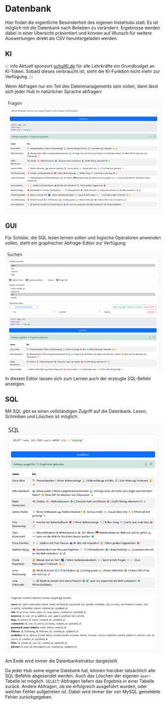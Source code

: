 # Datenbank

Hier findet die eigentliche Besonderheit des eigenen InstaHubs statt: Es ist möglich mit die Datenbank nach Belieben zu verändern. Ergebnisse werden dabei in einer Übersicht präsentiert und können auf Wunsch für weitere Auswertungen direkt als CSV heruntergeladen werden.

## KI

::: info
Aktuell sponsort [schulKI.de](https://schulki.de/) für alle Lehrkräfte ein Grundbudget an KI-Token. Sobald dieses verbraucht ist, steht die KI-Funktion nicht mehr zur Verfügung.
:::

Wenn Abfragen nur ein Teil des Datenmanagements sein sollen, dann lässt sich jeder Hub in natürlicher Sprache abfragen:

![KI-Editor](img/kieditor.webp)

## GUI

Für Schüler, die SQL lesen lernen sollen und logische Operatoren anwenden sollen, steht ein graphischer Abfrage-Editor zur Verfügung:

![sqlselecteditor](img/sqlselecteditor.webp)

In diesem Editor lassen sich zum Lernen auch der erzeugte SQL-Befehl anzeigen.


## SQL

Mit SQL gibt es einen vollständigen Zugriff auf die Datenbank. Lesen, Schreiben und Löschen ist möglich:

![SQL-Editor](img/sqleditor.webp)

Am Ende wird immer die Datenbankstruktur dargestellt.

Da jeder Hub seine eigene Datebank hat, können hierüber tatsächlich alle SQL-Befehle abgesendet werden. Auch das Löschen der eigenen `User`-Tabelle ist möglich. `SELECT`-Abfragen liefern das Ergebnis in einer Tabelle zurück. Andere Abfragen, ob sie erfolgreich ausgeführt wurden, oder welcher Fehler aufgetreten ist. Dabei wird immer der von MySQL gemeldete Fehler zurückgegeben.

